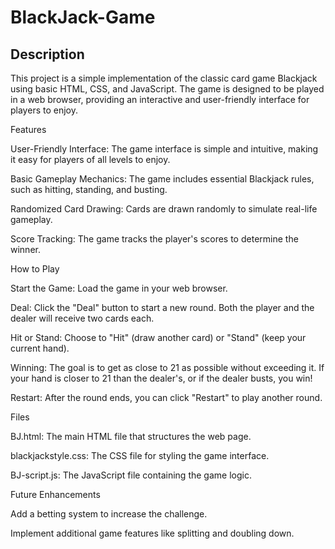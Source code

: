 # BlackJack-Game

## Description
This project is a simple implementation of the classic card game Blackjack using basic HTML, CSS, and JavaScript. The game is designed to be played in a web browser, providing an interactive and user-friendly interface for players to enjoy.

Features

User-Friendly Interface: The game interface is simple and intuitive, making it easy for players of all levels to enjoy.

Basic Gameplay Mechanics: The game includes essential Blackjack rules, such as hitting, standing, and busting.

Randomized Card Drawing: Cards are drawn randomly to simulate real-life gameplay.

Score Tracking: The game tracks the player's scores to determine the winner.


How to Play

Start the Game: Load the game in your web browser.

Deal: Click the "Deal" button to start a new round. Both the player and the dealer will receive two cards each.

Hit or Stand: Choose to "Hit" (draw another card) or "Stand" (keep your current hand).

Winning: The goal is to get as close to 21 as possible without exceeding it. If your hand is closer to 21 than the dealer's, or if the dealer busts, you win!

Restart: After the round ends, you can click "Restart" to play another round.


Files

BJ.html: The main HTML file that structures the web page.

blackjackstyle.css: The CSS file for styling the game interface.

BJ-script.js: The JavaScript file containing the game logic.


Future Enhancements

Add a betting system to increase the challenge.

Implement additional game features like splitting and doubling down.
